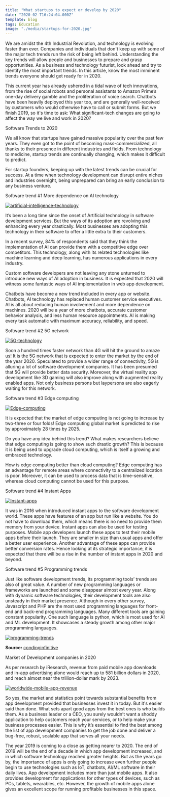 ```yaml
---
title: "What startups to expect or develop by 2020"
date: "2020-02-T16:24:04.000Z"
template: blog
tags: Education
image: "./media/startups-for-2020.jpg"
---
```



We are amidst the 4th Industrial Revolution, and technology is evolving faster than ever. Companies and individuals that don't keep up with some of the major tech trends run the risk of being left behind. Understanding the key trends will allow people and businesses to prepare and grasp opportunities. As a business and technology futurist,  look ahead and try to identify the most important trends. In this article, know the most imminent trends everyone should get ready for in 2020. 

This current year has already ushered in a tidal wave of tech innovations, from the rise of social robots and personal assistants to Amazon Prime’s one-day delivery gamble and the proliferation of voice search. Chatbots have been heavily deployed this year too, and are generally well-received by customers who would otherwise have to call or submit forms. But we finish 2019, so it's time to ask: What significant-tech changes are going to affect the way we live and work in 2020? 


<title-2>Software Trends to 2020</title-2>


We all know that startups have gained massive popularity over the past few years. They even got to the point of becoming mass-commercialized, all thanks to their presence in different industries and fields. From technology to medicine, startup trends are continually changing, which makes it difficult to predict.

For startup founders, keeping up with the latest trends can be crucial for success. At a time when technology development can disrupt entire niches and industries overnight, being unprepared can bring an early conclusion to any business venture.

<title-3>Software trend #1 More dependence on AI technology</title-3>

[![artificial-intelligence-technology](./media/artificial-intelligence-technology.jpg)](#)

It’s been a long time since the onset of Artificial technology in software development services. But the ways of its adoption are revolving and enhancing every year drastically. Most businesses are adopting this technology in their software to offer a little extra to their customers.

In a recent survey, 84% of respondents said that they think the implementation of AI can provide them with a competitive edge over competitors. This technology, along with its related technologies like machine learning and deep learning, has numerous applications in every industry.

Custom software developers are not leaving any stone unturned to introduce new ways of AI adoption in business. It is expected that 2020 will witness some fantastic ways of AI implementation in web app development.
 
Chatbots have become a new trend included in every app or website. Chatbots, AI technology has replaced human customer service executives. AI is all about reducing human involvement and more dependence on machines.  2020 will be a year of more chatbots, accurate customer behavior analysis, and less human resource appointments. AI is making every task automatic with maximum accuracy, reliability, and speed.

<title-3>Software trend #2 5G network</title-3>

[![5G-technology](./media/5G.jpg)](#)

Soon a hundred times faster network than 4G will hit the ground to amaze us! It is the 5G network that is expected to enter the market by the end of the year 2020. Speculated to provide a wider range of connectivity,  5G is alluring a lot of software development companies. It has been presumed that 5G will provide better data security. Moreover, the virtual reality app development like 3D gaming will also improve along with augmented reality enabled apps. Not only business persons but laypersons are also eagerly waiting for this network.

<title-3>Software trend #3 Edge computing</title-3>

[![Edge-computing](./media/edge-computing.jpg)](#)

It is expected that the market of edge computing is not going to increase by two-three or four folds! Edge computing global market is predicted to rise by approximately 28 times by 2025.  

Do you have any idea behind this trend? What makes researchers believe that edge computing is going to show such drastic growth? This is because it is being used to upgrade cloud computing, which is itself a growing and embraced technology. 

How is edge computing better than cloud computing? Edge computing has an advantage for remote areas where connectivity to a centralized location is poor. Moreover, it can be used to process data that is time-sensitive, whereas cloud computing cannot be used for this purpose. 

<title-3>Software trend #4 Instant Apps</title-3>

[![Instant-apps](./media/instant-app.jpg)](#)

It was in 2016 when introduced instant apps to the software development world. These apps have features of an app but run like a website. You do not have to download them, which means there is no need to provide them memory from your device. Instant apps can also be used for testing purposes. Mobile app developers launch these apps to test their mobile apps before their launch. They are smaller in size than usual apps and offer a better user experience.
Another advantage of these apps can provide better conversion rates. Hence looking at its strategic importance, it is expected that there will be a rise in the number of instant apps in 2020 and beyond. 

<title-3>Software trend #5 Programming trends</title-3>

Just like software development trends, its programming tools’ trends are also of great value. A number of new programming languages or frameworks are launched and some disappear almost every year. Along with dynamic software technologies, their development tools are also unsteady in their market presence.  Although in every other survey, Javascript and PHP are the most used programming languages for front-end and back-end programming languages. Many different tools are gaining constant popularity. One such language is python, which is most used for AI and ML development. It showcases a steady growth among other major programming languages.

[![programming-trends](./media/common-programming-languages.png)](#)

**Source:** [condinginfinitive](https://codinginfinite.com/best-programming-languages-to-learn-2019/)

<title-2>Market of Development companies in 2020</title-2>

As per research by iResearch, revenue from paid mobile app downloads and in-app advertising alone would reach up to 581 billion dollars in 2020, and reach almost near the trillion-dollar mark by 2023.

[![worldwide-mobile-app-revenue](./media/worldwide-mobile-app-revenue.png)](#)

So yes, the market and statistics point towards substantial benefits from app development provided that businesses invest it in today. But it's easier said than done. What sets apart good apps from the best ones is who builds them. As a business leader or a CEO, you surely wouldn’t want a shoddy application to help customers reach your services, or to help make your business processes easier. This is why it’s essential to find the best among the list of app development companies to get the job done and deliver a bug-free, robust, scalable app that serves all your needs.

The year 2019 is coming to a close as getting nearer to 2020. The end of 2019 will be the end of a decade in which app development increased, and in which software technology reached greater heights.  But as the years go by, the importance of apps is only going to increase even further people begin to use technologies such as IoT, chatbots, AI/ML software in their daily lives. App development includes more than just mobile apps. It also provides development for applications for other types of devices, such as PCs, tablets, wearables, etc. However, the growth of mobile apps alone gives an excellent scope for running profitable businesses in this space.

